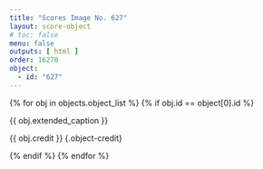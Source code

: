 ```yaml
---
title: "Scores Image No. 627"
layout: score-object
# toc: false
menu: false
outputs: [ html ]
order: 16270
object:
  - id: "627"
---
```


{% for obj in objects.object_list %}
{% if obj.id == object[0].id %}

{{ obj.extended_caption }}

{{ obj.credit }} {.object-credit}

{% endif %}
{% endfor %}
